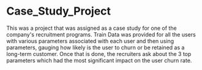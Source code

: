 # Case_Study_Project
<p>This was a project that was assigned as a case study for one of the company&apos;s recruitment programs. Train Data was provided for all the users with various parameters associated with each user and then using parameters, gauging how likely is the user to churn or be retained as a long-term customer. Once that is done, the recruiters ask about the 3 top parameters which had the most significant impact on the user churn rate.&nbsp;</p>
